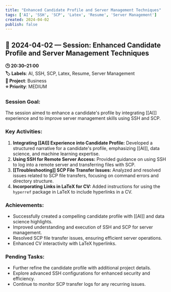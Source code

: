```yaml
---
title: "Enhanced Candidate Profile and Server Management Techniques"
tags: ['AI', 'SSH', 'SCP', 'Latex', 'Resume', 'Server Management']
created: 2024-04-02
publish: false
---
```


## 📅 2024-04-02 — Session: Enhanced Candidate Profile and Server Management Techniques

**🕒 20:30–21:00**  
**🏷️ Labels**: AI, SSH, SCP, Latex, Resume, Server Management  
**📂 Project**: Business  
**⭐ Priority**: MEDIUM  


### Session Goal:
The session aimed to enhance a candidate's profile by integrating [[AI]] experience and to improve server management skills using SSH and SCP.

### Key Activities:
1. **Integrating [[AI]] Experience into Candidate Profile:** Developed a structured narrative for a candidate's profile, emphasizing [[AI]], data science, and machine learning expertise.
2. **Using SSH for Remote Server Access:** Provided guidance on using SSH to log into a remote server and transferring files with SCP.
3. **[[Troubleshooting]] SCP File Transfer Issues:** Analyzed and resolved issues related to SCP file transfers, focusing on command errors and directory structure.
4. **Incorporating Links in LaTeX for CV:** Added instructions for using the `hyperref` package in LaTeX to include hyperlinks in a CV.

### Achievements:
- Successfully created a compelling candidate profile with [[AI]] and data science highlights.
- Improved understanding and execution of SSH and SCP for server management.
- Resolved SCP file transfer issues, ensuring efficient server operations.
- Enhanced CV interactivity with LaTeX hyperlinks.

### Pending Tasks:
- Further refine the candidate profile with additional project details.
- Explore advanced SSH configurations for enhanced security and efficiency.
- Continue to monitor SCP transfer logs for any recurring issues.
